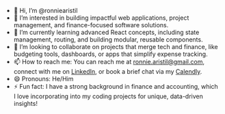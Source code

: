 - 👋 Hi, I’m @ronniearistil
- 👀 I’m interested in building impactful web applications, project management, and finance-focused software solutions.
- 🌱 I’m currently learning advanced React concepts, including state management, routing, and building modular, reusable components.
- 💞️ I’m looking to collaborate on projects that merge tech and finance, like budgeting tools, dashboards, or apps that simplify expense tracking.
- 📫 How to reach me: You can reach me at [ronnie.aristil@gmail.com](mailto:ronnie.aristil@gmail.com), connect with me on [LinkedIn](https://www.linkedin.com/in/aristil-mba-pmp/), or book a brief chat via my [Calendly](https://calendly.com/ronnie-aristil/30min).
- 😄 Pronouns: He/Him
- ⚡ Fun fact: I have a strong background in finance and accounting, which I love incorporating into my coding projects for unique, data-driven insights!

<!---
ronniearistil/ronniearistil is a ✨ special ✨ repository because its `README.md` (this file) appears on your GitHub profile.
You can click the Preview link to take a look at your changes.
--->


